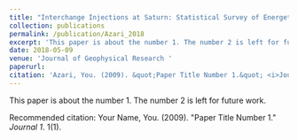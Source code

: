 ```yaml
---
title: "Interchange Injections at Saturn: Statistical Survey of Energetic H+ Sudden Flux Intensifications"
collection: publications
permalink: /publication/Azari_2018
excerpt: 'This paper is about the number 1. The number 2 is left for future work.'
date: 2018-05-09
venue: 'Journal of Geophysical Research '
paperurl: 
citation: 'Azari, You. (2009). &quot;Paper Title Number 1.&quot; <i>Journal 1</i>. 1(1).'
---
```

This paper is about the number 1. The number 2 is left for future work.

Recommended citation: Your Name, You. (2009). "Paper Title Number 1." <i>Journal 1</i>. 1(1).
